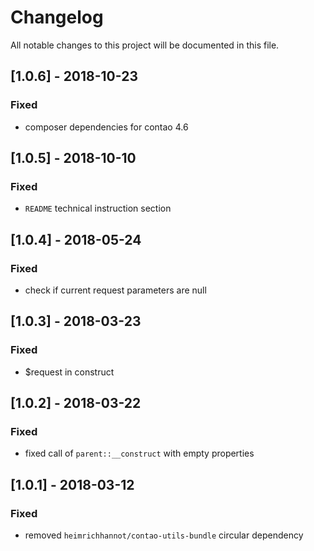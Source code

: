# Changelog
All notable changes to this project will be documented in this file.

## [1.0.6] - 2018-10-23

### Fixed
- composer dependencies for contao 4.6

## [1.0.5] - 2018-10-10

### Fixed
- `README` technical instruction section

## [1.0.4] - 2018-05-24

### Fixed
- check if current request parameters are null

## [1.0.3] - 2018-03-23

### Fixed
- $request in construct

## [1.0.2] - 2018-03-22

### Fixed
- fixed call of `parent::__construct` with empty properties

## [1.0.1] - 2018-03-12

### Fixed
- removed `heimrichhannot/contao-utils-bundle` circular dependency
